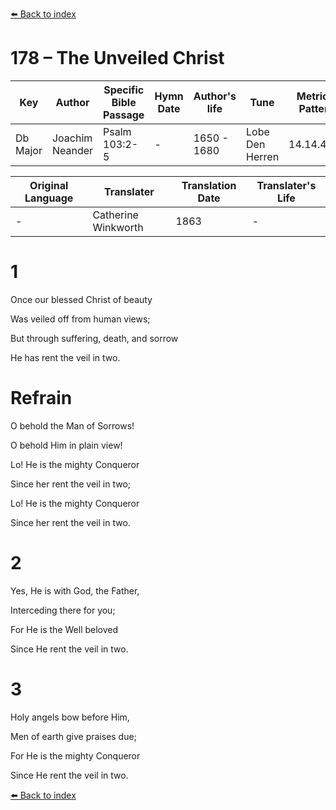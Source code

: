 [⬅️ Back to index](../README.md)

# 178 – The Unveiled Christ

Key | Author   | Specific Bible Passage     |Hymn Date |Author's life |Tune |Metrical Pattern   |Composer/Source                                                                                        
-- | --------- | ---------------------------|----------|--------------|-----|-------------------|-------------   
Db Major  | Joachim Neander      | Psalm 103:2-5 | -  | 1650 - 1680 | Lobe Den Herren | 14.14.4.7.8 | Chorale Book for England, 1863 

Original Language | Translater | Translation Date   | Translater's Life     
----------------- | --------- | --------------------|-------------   
\-  | Catherine Winkworth      | 1863 | -  | 1827 - 1878 



# 1

Once our blessed Christ of beauty

Was veiled off from human views;

But through suffering, death, and sorrow

He has rent the veil in two.



# Refrain

O behold the Man of Sorrows!

O behold Him in plain view!

Lo! He is the mighty Conqueror

Since her rent the veil in two;

Lo! He is the mighty Conqueror

Since her rent the veil in two.



# 2

Yes, He is with God, the Father,

Interceding there for you;

For He is the Well beloved

Since He rent the veil in two.



# 3

Holy angels bow before Him,

Men of earth give praises due;

For He is the mighty Conqueror

Since He rent the veil in two.

[⬅️ Back to index](../README.md)
